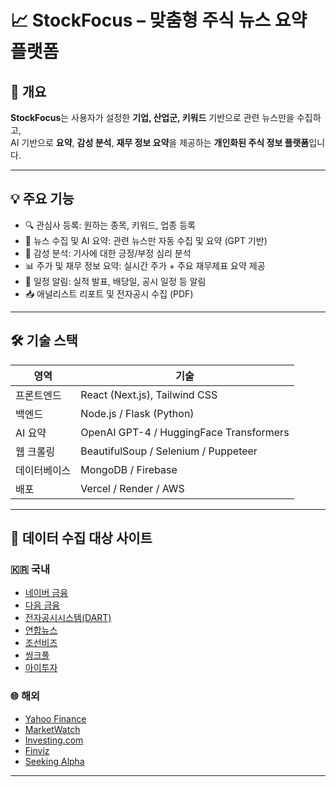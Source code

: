 # 📈 StockFocus – 맞춤형 주식 뉴스 요약 플랫폼

## 🎯 개요

**StockFocus**는 사용자가 설정한 **기업, 산업군, 키워드** 기반으로 관련 뉴스만을 수집하고,  
AI 기반으로 **요약**, **감성 분석**, **재무 정보 요약**을 제공하는 **개인화된 주식 정보 플랫폼**입니다.

---

## 💡 주요 기능

- 🔍 관심사 등록: 원하는 종목, 키워드, 업종 등록
- 📰 뉴스 수집 및 AI 요약: 관련 뉴스만 자동 수집 및 요약 (GPT 기반)
- 🧠 감성 분석: 기사에 대한 긍정/부정 심리 분석
- 📊 주가 및 재무 정보 요약: 실시간 주가 + 주요 재무제표 요약 제공
- 📅 일정 알림: 실적 발표, 배당일, 공시 일정 등 알림
- 📥 애널리스트 리포트 및 전자공시 수집 (PDF)

---

## 🛠 기술 스택

| 영역 | 기술 |
|------|------|
| 프론트엔드 | React (Next.js), Tailwind CSS |
| 백엔드 | Node.js / Flask (Python) |
| AI 요약 | OpenAI GPT-4 / HuggingFace Transformers |
| 웹 크롤링 | BeautifulSoup / Selenium / Puppeteer |
| 데이터베이스 | MongoDB / Firebase |
| 배포 | Vercel / Render / AWS |

---

## 🔗 데이터 수집 대상 사이트

### 🇰🇷 국내
- [네이버 금융](https://finance.naver.com)
- [다음 금융](https://finance.daum.net)
- [전자공시시스템(DART)](https://dart.fss.or.kr)
- [연합뉴스](https://www.yna.co.kr)
- [조선비즈](https://biz.chosun.com)
- [씽크풀](https://www.thinkpool.com)
- [아이투자](https://www.itooza.com)

### 🌐 해외
- [Yahoo Finance](https://finance.yahoo.com)
- [MarketWatch](https://www.marketwatch.com)
- [Investing.com](https://www.investing.com)
- [Finviz](https://finviz.com)
- [Seeking Alpha](https://seekingalpha.com)

---

